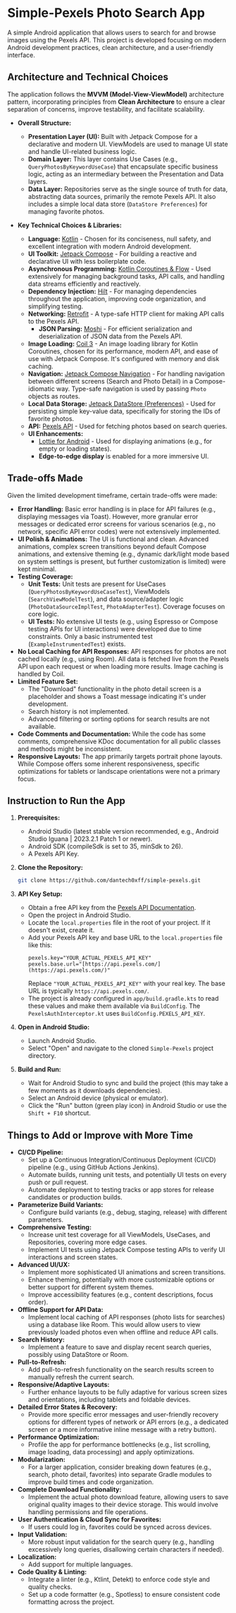 # Simple-Pexels Photo Search App

A simple Android application that allows users to search for and browse images using the Pexels API. This project is developed focusing on modern Android development practices, clean architecture, and a user-friendly interface.

## Architecture and Technical Choices

The application follows the **MVVM (Model-View-ViewModel)** architecture pattern, incorporating principles from **Clean Architecture** to ensure a clear separation of concerns, improve testability, and facilitate scalability.

- **Overall Structure:**

  - **Presentation Layer (UI):** Built with Jetpack Compose for a declarative and modern UI. ViewModels are used to manage UI state and handle UI-related business logic.
  - **Domain Layer:** This layer contains Use Cases (e.g., `QueryPhotosByKeywordUseCase`) that encapsulate specific business logic, acting as an intermediary between the Presentation and Data layers.
  - **Data Layer:** Repositories serve as the single source of truth for data, abstracting data sources, primarily the remote Pexels API. It also includes a simple local data store (`DataStore Preferences`) for managing favorite photos.

- **Key Technical Choices & Libraries:**
  - **Language:** [Kotlin](https://kotlinlang.org/) - Chosen for its conciseness, null safety, and excellent integration with modern Android development.
  - **UI Toolkit:** [Jetpack Compose](https://developer.android.com/jetpack/compose) - For building a reactive and declarative UI with less boilerplate code.
  - **Asynchronous Programming:** [Kotlin Coroutines & Flow](https://kotlinlang.org/docs/coroutines-guide.html) - Used extensively for managing background tasks, API calls, and handling data streams efficiently and reactively.
  - **Dependency Injection:** [Hilt](https://developer.android.com/training/dependency-injection/hilt-android) - For managing dependencies throughout the application, improving code organization, and simplifying testing.
  - **Networking:** [Retrofit](https://square.github.io/retrofit/) - A type-safe HTTP client for making API calls to the Pexels API.
    - **JSON Parsing:** [Moshi](https://github.com/square/moshi) - For efficient serialization and deserialization of JSON data from the Pexels API.
  - **Image Loading:** [Coil 3](https://coil-kt.github.io/coil/) - An image loading library for Kotlin Coroutines, chosen for its performance, modern API, and ease of use with Jetpack Compose. It's configured with memory and disk caching.
  - **Navigation:** [Jetpack Compose Navigation](https://developer.android.com/jetpack/compose/navigation) - For handling navigation between different screens (Search and Photo Detail) in a Compose-idiomatic way. Type-safe navigation is used by passing `Photo` objects as routes.
  - **Local Data Storage:** [Jetpack DataStore (Preferences)](https://developer.android.com/topic/libraries/architecture/datastore) - Used for persisting simple key-value data, specifically for storing the IDs of favorite photos.
  - **API:** [Pexels API](https://www.pexels.com/api/documentation/) - Used for fetching photos based on search queries.
  - **UI Enhancements:**
    - [Lottie for Android](https://airbnb.io/lottie/#/android) - Used for displaying animations (e.g., for empty or loading states).
    - **Edge-to-edge display** is enabled for a more immersive UI.

## Trade-offs Made

Given the limited development timeframe, certain trade-offs were made:

- **Error Handling:** Basic error handling is in place for API failures (e.g., displaying messages via Toast). However, more granular error messages or dedicated error screens for various scenarios (e.g., no network, specific API error codes) were not extensively implemented.
- **UI Polish & Animations:** The UI is functional and clean. Advanced animations, complex screen transitions beyond default Compose animations, and extensive theming (e.g., dynamic dark/light mode based on system settings is present, but further customization is limited) were kept minimal.
- **Testing Coverage:**
  - **Unit Tests:** Unit tests are present for UseCases (`QueryPhotosByKeywordUseCaseTest`), ViewModels (`SearchViewModelTest`), and data source/adapter logic (`PhotoDataSourceImplTest`, `PhotoAdapterTest`). Coverage focuses on core logic.
  - **UI Tests:** No extensive UI tests (e.g., using Espresso or Compose testing APIs for UI interactions) were developed due to time constraints. Only a basic instrumented test (`ExampleInstrumentedTest`) exists.
- **No Local Caching for API Responses:** API responses for photos are not cached locally (e.g., using Room). All data is fetched live from the Pexels API upon each request or when loading more results. Image caching is handled by Coil.
- **Limited Feature Set:**
  - The "Download" functionality in the photo detail screen is a placeholder and shows a Toast message indicating it's under development.
  - Search history is not implemented.
  - Advanced filtering or sorting options for search results are not available.
- **Code Comments and Documentation:** While the code has some comments, comprehensive KDoc documentation for all public classes and methods might be inconsistent.
- **Responsive Layouts:** The app primarily targets portrait phone layouts. While Compose offers some inherent responsiveness, specific optimizations for tablets or landscape orientations were not a primary focus.

## Instruction to Run the App

1.  **Prerequisites:**

    - Android Studio (latest stable version recommended, e.g., Android Studio Iguana | 2023.2.1 Patch 1 or newer).
    - Android SDK (compileSdk is set to 35, minSdk to 26).
    - A Pexels API Key.

2.  **Clone the Repository:**

    ```bash
    git clone https://github.com/dantech0xff/simple-pexels.git
    ```

3.  **API Key Setup:**

    - Obtain a free API key from the [Pexels API Documentation](https://www.pexels.com/api/documentation/#introduction).
    - Open the project in Android Studio.
    - Locate the `local.properties` file in the root of your project. If it doesn't exist, create it.
    - Add your Pexels API key and base URL to the `local.properties` file like this:
      ```properties
      pexels.key="YOUR_ACTUAL_PEXELS_API_KEY"
      pexels.base.url="[https://api.pexels.com/](https://api.pexels.com/)"
      ```
      Replace `"YOUR_ACTUAL_PEXELS_API_KEY"` with your real key. The base URL is typically `https://api.pexels.com/`.
    - The project is already configured in `app/build.gradle.kts` to read these values and make them available via `BuildConfig`. The `PexelsAuthInterceptor.kt` uses `BuildConfig.PEXELS_API_KEY`.

4.  **Open in Android Studio:**

    - Launch Android Studio.
    - Select "Open" and navigate to the cloned `Simple-Pexels` project directory.

5.  **Build and Run:**
    - Wait for Android Studio to sync and build the project (this may take a few moments as it downloads dependencies).
    - Select an Android device (physical or emulator).
    - Click the "Run" button (green play icon) in Android Studio or use the `Shift + F10` shortcut.

## Things to Add or Improve with More Time

- **CI/CD Pipeline:**
  - Set up a Continuous Integration/Continuous Deployment (CI/CD) pipeline (e.g., using GitHub Actions Jenkins).
  - Automate builds, running unit tests, and potentially UI tests on every push or pull request.
  - Automate deployment to testing tracks or app stores for release candidates or production builds.
- **Parameterize Build Variants:**
  - Configure build variants (e.g., debug, staging, release) with different parameters.
- **Comprehensive Testing:**
  - Increase unit test coverage for all ViewModels, UseCases, and Repositories, covering more edge cases.
  - Implement UI tests using Jetpack Compose testing APIs to verify UI interactions and screen states.
- **Advanced UI/UX:**
  - Implement more sophisticated UI animations and screen transitions.
  - Enhance theming, potentially with more customizable options or better support for different system themes.
  - Improve accessibility features (e.g., content descriptions, focus order).
- **Offline Support for API Data:**
  - Implement local caching of API responses (photo lists for searches) using a database like Room. This would allow users to view previously loaded photos even when offline and reduce API calls.
- **Search History:**
  - Implement a feature to save and display recent search queries, possibly using DataStore or Room.
- **Pull-to-Refresh:**
  - Add pull-to-refresh functionality on the search results screen to manually refresh the current search.
- **Responsive/Adaptive Layouts:**
  - Further enhance layouts to be fully adaptive for various screen sizes and orientations, including tablets and foldable devices.
- **Detailed Error States & Recovery:**
  - Provide more specific error messages and user-friendly recovery options for different types of network or API errors (e.g., a dedicated screen or a more informative inline message with a retry button).
- **Performance Optimization:**
  - Profile the app for performance bottlenecks (e.g., list scrolling, image loading, data processing) and apply optimizations.
- **Modularization:**
  - For a larger application, consider breaking down features (e.g., search, photo detail, favorites) into separate Gradle modules to improve build times and code organization.
- **Complete Download Functionality:**
  - Implement the actual photo download feature, allowing users to save original quality images to their device storage. This would involve handling permissions and file operations.
- **User Authentication & Cloud Sync for Favorites:**
  - If users could log in, favorites could be synced across devices.
- **Input Validation:**
  - More robust input validation for the search query (e.g., handling excessively long queries, disallowing certain characters if needed).
- **Localization:**
  - Add support for multiple languages.
- **Code Quality & Linting:**
    - Integrate a linter (e.g., Ktlint, Detekt) to enforce code style and quality checks.
    - Set up a code formatter (e.g., Spotless) to ensure consistent code formatting across the project.